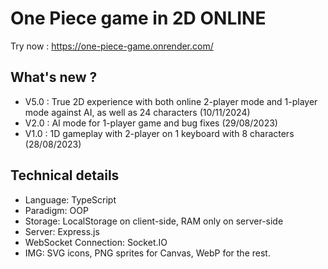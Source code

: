 # One Piece game in 2D ONLINE

Try now : https://one-piece-game.onrender.com/

## What's new ?

- V5.0 : True 2D experience with both online 2-player mode and 1-player mode against AI, as well as 24 characters (10/11/2024)
- V2.0 : AI mode for 1-player game and bug fixes (29/08/2023)
- V1.0 : 1D gameplay with 2-player on 1 keyboard with 8 characters (28/08/2023)

## Technical details

- Language: TypeScript
- Paradigm: OOP
- Storage: LocalStorage on client-side, RAM only on server-side
- Server: Express.js
- WebSocket Connection: Socket.IO
- IMG: SVG icons, PNG sprites for Canvas, WebP for the rest.
